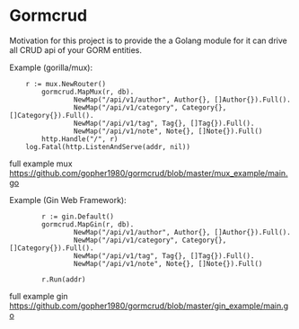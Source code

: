 # Gormcrud

Motivation for this project is to provide the a Golang module for   it can drive all CRUD api of your GORM entities.

Example (gorilla/mux):

```golang
	r := mux.NewRouter()
        gormcrud.MapMux(r, db).
                NewMap("/api/v1/author", Author{}, []Author{}).Full().
                NewMap("/api/v1/category", Category{}, []Category{}).Full().
                NewMap("/api/v1/tag", Tag{}, []Tag{}).Full().
                NewMap("/api/v1/note", Note{}, []Note{}).Full()
        http.Handle("/", r)
	log.Fatal(http.ListenAndServe(addr, nil))
```
full example mux https://github.com/gopher1980/gormcrud/blob/master/mux_example/main.go


Example (Gin Web Framework):

```golang
        r := gin.Default()
        gormcrud.MapGin(r, db).
                NewMap("/api/v1/author", Author{}, []Author{}).Full().
                NewMap("/api/v1/category", Category{}, []Category{}).Full().
                NewMap("/api/v1/tag", Tag{}, []Tag{}).Full().
                NewMap("/api/v1/note", Note{}, []Note{}).Full()

        r.Run(addr)
```

full example gin https://github.com/gopher1980/gormcrud/blob/master/gin_example/main.go
